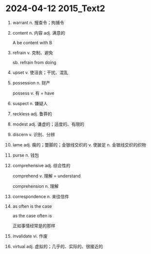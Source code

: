 # 2024-04-12 2015_Text2

1. warrant n. 搜查令；拘捕令

2. content n. 内容 adj. 满意的

   A be content with B

3. refrain v. 克制、避免

   sb. refrain from doing

4. upset v. 使沮丧；干扰、混乱

5. possession n. 财产

   possess v. 有 = have

6. suspect n. 嫌疑人

7. reckless adj. 鲁莽的

8. modest adj. 谦虚的；适度的、有限的

9. discern v. 识别、分辨

10. lame adj. 瘸的；蹩脚的；金银线交织的 v. 使跛足 n. 金银线交织的织物

11. purse n. 钱包

12. comprehensive adj. 综合性的

    comprehend v. 理解 = understand

    comprehension n. 理解

13. correspondence n. 来往信件

14. as often is the case

    as the case often is

    正如事情经常是的那样

15. invalidate vi. 作废

16. virtual adj. 虚拟的；几乎的、实际的、很接近的
